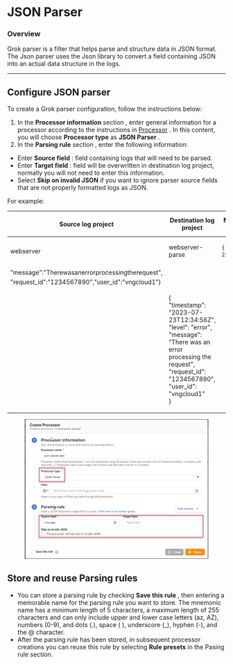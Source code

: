 # JSON Parser

### Overview

Grok parser is a filter that helps parse and structure data in JSON format. The Json parser uses the Json library to convert a field containing JSON into an actual data structure in the logs.

***

## Configure JSON parser <a href="#cau-hinh-json-parser" id="cau-hinh-json-parser"></a>

To create a Grok parser configuration, follow the instructions below:

1. In the **Processor information** section , enter general information for a processor according to the instructions in [Processor](https://docs-vngcloud-vn.translate.goog/vng-cloud-document/v/vn/vmonitor/dashboards/logs/lam-viec-voi-log-pipeline/processor) . In this content, you will choose **Processor type** as **JSON Parser** .
2. In the **Parsing rule** section , enter the following information:

* Enter **Source field** : field containing logs that will need to be parsed.
* Enter **Target field** : field will be overwritten in destination log project, normally you will not need to enter this information.
* Select **Skip on invalid JSON** if you want to ignore parser source fields that are not properly formatted logs as JSON.

For example:

| Source log project                                 | Destination log project                                                                                                                                                                        | Message (field logs mà chúng tôi thực hiện parser)                            | Kết quả parser |
| -------------------------------------------------- | ---------------------------------------------------------------------------------------------------------------------------------------------------------------------------------------------- | ----------------------------------------------------------------------------- | -------------- |
| webserver                                          | webserver-parse                                                                                                                                                                                | <pre><code>{"timestamp":"2023-07-23T12:34:56Z","level":"error",
</code></pre> |                |
| "message":"Therewasanerrorprocessingtherequest",   |                                                                                                                                                                                                |                                                                               |                |
| "request\_id":"1234567890","user\_id":"vngcloud1"} |                                                                                                                                                                                                |                                                                               |                |
|                                                    | <p>{<br>"timestamp": "2023-07-23T12:34:56Z",<br>"level": "error",<br>"message": "There was an error processing the request",<br>"request_id": "1234567890",<br>"user_id": "vngcloud1"<br>}</p> |                                                                               |                |

<figure><img src="../../../../../.gitbook/assets/image (1) (1) (1) (1) (1) (1) (1).png" alt=""><figcaption></figcaption></figure>

## Store and reuse Parsing rules <a href="#luu-tru-va-tai-su-dung-parsing-rule" id="luu-tru-va-tai-su-dung-parsing-rule"></a>

* You can store a parsing rule by checking **Save this rule** , then entering a memorable name for the parsing rule you want to store. The mnemonic name has a minimum length of 5 characters, a maximum length of 255 characters and can only include upper and lower case letters (az, AZ), numbers (0-9), and dots (.), space ( ), underscore (\_), hyphen (-), and the @ character.
* After the parsing rule has been stored, in subsequent processor creations you can reuse this rule by selecting **Rule presets** in the Pasing rule section.&#x20;
